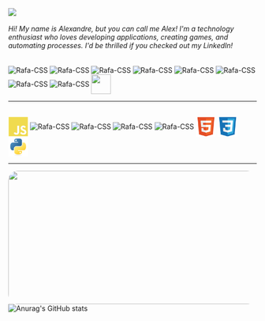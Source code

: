 <img src="https://readme-typing-svg.herokuapp.com/?font=Righteous&size=35&center=true&vCenter=true&width=500&height=70&duration=4000&lines=Wellcome!+/+Bem-Vindos!;" />

_Hi! My name is Alexandre, but you can call me Alex! I'm a technology enthusiast who loves developing applications, creating games, and automating processes. I'd be thrilled if you checked out my LinkedIn!_

<div style="display: inline_block"><br>
  <img align="center" alt="Rafa-CSS" height="40" width="40" src="https://skillicons.dev/icons?i=git"> 
  <img align="center" alt="Rafa-CSS" height="40" width="40" src="https://skillicons.dev/icons?i=arduino">
  <img align="center" alt="Rafa-CSS" height="40" width="40" src="https://skillicons.dev/icons?i=discord">
  <img align="center" alt="Rafa-CSS" height="40" width="40" src="https://skillicons.dev/icons?i=mysql">
  <img align="center" alt="Rafa-CSS" height="40" width="40" src="https://skillicons.dev/icons?i=sqlite">
  <img align="center" alt="Rafa-CSS" height="40" width="40" src="https://skillicons.dev/icons?i=vscode">
  <img align="center" alt="Rafa-CSS" height="40" width="40" src="https://skillicons.dev/icons?i=pycharm">
  <img align="center" alt="Rafa-CSS" height="40" width="40" src="https://skillicons.dev/icons?i=gamemakerstudio">
  <img align="center" alt="" height="40" width="40" src="https://skillicons.dev/icons?i=aws"><br>
</div>
<hr>
<div style="display: inline_block"><br>
  <img align="center" alt="Rafa-Js" height="40" width="40" src="https://raw.githubusercontent.com/devicons/devicon/master/icons/javascript/javascript-plain.svg">
  <img align="center" alt="Rafa-CSS" height="40" width="40" src="https://skillicons.dev/icons?i=django">
  <img align="center" alt="Rafa-CSS" height="40" width="40" src="https://skillicons.dev/icons?i=flask">
  <img align="center" alt="Rafa-CSS" height="40" width="40" src="https://skillicons.dev/icons?i=selenium">
  <img align="center" alt="Rafa-CSS" height="40" width="40" src="https://skillicons.dev/icons?i=qt">
  <img align="center" alt="Rafa-HTML" height="40" width="40" src="https://raw.githubusercontent.com/devicons/devicon/master/icons/html5/html5-original.svg">
  <img align="center" alt="Rafa-CSS" height="40" width="40" src="https://raw.githubusercontent.com/devicons/devicon/master/icons/css3/css3-original.svg">
  <img align="center" alt="Rafa-Python" height="40" width="40" src="https://raw.githubusercontent.com/devicons/devicon/master/icons/python/python-original.svg"><br>
  <hr>
  <img align="right" alt="" width="700" height="270" style="border-radius:20px;" src="https://user-images.githubusercontent.com/74038190/225813708-98b745f2-7d22-48cf-9150-083f1b00d6c9.gif"><br>
</div>

 ![Anurag's GitHub stats](https://github-readme-stats.vercel.app/api?username=AlexSouzones&show_icons=true&bg_color=00000000&card_width=700)


